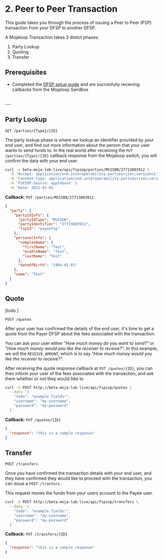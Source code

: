 # 2. Peer to Peer Transaction

This guide takes you through the process of issuing a Peer to Peer (P2P) transaction from your DFSP to another DFSP.

<!-- TODO: nice pretty picture -->
A Mojaloop Transaction takes 3 distict phases: 
1. Party Lookup
2. Quoting
3. Transfer


## Prerequisites

- Completed the [DFSP setup guide](/3-guides/1_dfsp_setup) and are succesfully recieving callbacks from the Mojaloop Sandbox

</br>
---



## Party Lookup

```
GET /parties/{Type}/{ID}
```

The party lookup phase is where we lookup an identifier provided by _your end user_, and find out more information about the person that your user wants to send funds to. In the real world after recieiving the `PUT /parties/{Type}/{ID}` callback response from the Mojaloop switch, you will confirm the data with your end user. 



```bash
curl -v beta.moja-lab.live/api/fspiop/parties/MSISDN/27713803912 \
  -H 'Accept: application/vnd.interoperability.parties+json;version=1' \
  -H 'Content-Type: application/vnd.interoperability.parties+json;version=1.0' \
  -H 'FSPIOP-Source: applebank' \
  -H 'Date: 2021-01-01'
```

**Callback:**
`PUT /parties/MSISDN/27713803912`
```json
{
  "party": {
    "partyIdInfo": {
      "partyIdType": "MSISDN",
      "partyIdentifier": "27713803912",
      "fspId": "payeefsp"
    },
    "personalInfo": {
      "complexName": {
        "firstName": "Test",
        "middleName": "Test",
        "lastName": "Test"
      },
      "dateOfBirth": "1984-01-01"
    },
    "name": "Test"
  }
}
```

## Quote

[todo ]

```
POST /quotes
```

After your user has confirmed the details of the end user, it's time to get a quote from the Payer DFSP about the fees associated with the transaction.

You can ask your user either _"How much money do you want to send?"_ or _"How much money would you like the receiver to receive?"_. In this example, we will the `RECEIVE_AMOUNT`, which is to say _"How much money would you like the receiver to receive?"_.

After receiving the quote response callback at `PUT /quotes/{ID}`, you can then inform your user of the fees associated with the transaction, and ask them whether or not they would liike to 



```bash
curl -X POST http://beta.moja-lab.live/api/fspiop/quotes \
  --data '{
    "todo": "example fields!",
    "username": "my-username",
    "password": "my-password"
  }'
```

**Callback:**
`PUT /quotes/{ID}`
```json
{
  "response": "this is a sample response"
}
```

## Transfer

```
POST /transfers
```
Once you have confirmed the transaction details with your end user, and they have confirmed they would like to proceed with the transaction, you can issue a `POST /tranfers`. 

This request moves the funds from your users account to the Payee user.



```bash
curl -X POST http://beta.moja-lab.live/api/fspiop/transfers \
  --data '{
    "todo": "example fields!",
    "username": "my-username",
    "password": "my-password"
  }'
```

**Callback:**
`PUT /transfers/{ID}`
```json
{
  "response": "this is a sample response"
}
```

